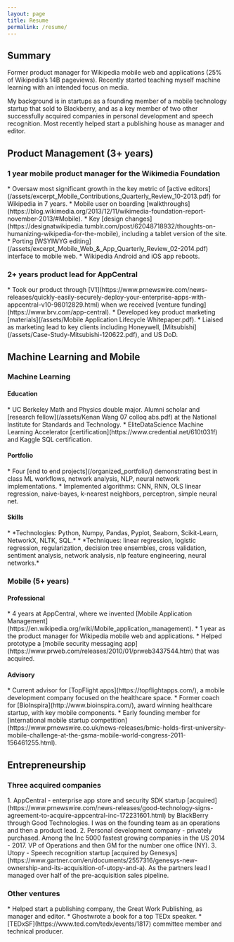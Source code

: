 ```yaml
---
layout: page
title: Resume
permalink: /resume/
---
```

<h2>Summary</h2>

Former product manager for Wikipedia mobile web and applications (25% of Wikipedia’s 14B pageviews). Recently started teaching myself machine learning with an intended focus on media.  

My background is in startups as a founding member of a mobile technology startup that sold to Blackberry, and as a key member of two other successfully acquired companies in personal development and speech recognition. Most recently helped start a publishing house as manager and editor.

<h2>Product Management (3+ years)</h2>

<h3>1 year mobile product manager for the Wikimedia Foundation</h3>  
* Oversaw most significant growth in the key metric of [active editors](/assets/excerpt_Mobile_Contributions_Quarterly_Review_10-2013.pdf) for Wikipedia in 7 years.  
* Mobile user on boarding [walkthroughs](https://blog.wikimedia.org/2013/12/11/wikimedia-foundation-report-november-2013/#Mobile).  
* Key [design changes](https://designatwikipedia.tumblr.com/post/62048718932/thoughts-on-humanizing-wikipedia-for-the-mobile), including a tablet version of the site.  
* Porting [WSYIWYG editing](/assets/excerpt_Mobile_Web_&_App_Quarterly_Review_02-2014.pdf) interface to mobile web.   
* Wikipedia Android and iOS app reboots.  

<h3>2+ years product lead for AppCentral</h3>  
* Took our product through [V1](https://www.prnewswire.com/news-releases/quickly-easily-securely-deploy-your-enterprise-apps-with-appcentral-v10-98012829.html) when we received [venture funding](https://www.brv.com/app-central).  
* Developed key product marketing [materials](/assets/Mobile Application Lifecycle Whitepaper.pdf).  
* Liaised as marketing lead to key clients including Honeywell, [Mitsubishi](/assets/Case-Study-Mitsubishi-120622.pdf), and US DoD.  

<h2>Machine Learning and Mobile</h2>

<h3>Machine Learning</h3>  
<h4>Education</h4>  
* UC Berkeley Math and Physics double major. Alumni scholar and [research fellow](/assets/Kenan Wang 07 colloq abs.pdf) at the National Institute for Standards and Technology.  
* EliteDataScience Machine Learning Accelerator [certification](https://www.credential.net/610t031f) and Kaggle SQL certification.  

<h4>Portfolio</h4>   
* Four [end to end projects](/organized_portfolio/) demonstrating best in class ML workflows, network analysis, NLP, neural network implementations.  
* Implemented algorithms: CNN, RNN, OLS linear regression, naive-bayes, k-nearest neighbors, perceptron, simple neural net.  

<h4>Skills</h4>   
* *Technologies: Python, Numpy, Pandas, Pyplot, Seaborn, Scikit-Learn, NetworkX, NLTK, SQL.*
* *Techniques: linear regression, logistic regression, regularization, decision tree ensembles, cross validation, sentiment analysis, network analysis, nlp feature engineering, neural networks.*  

<h3>Mobile (5+ years)</h3>  
<h4>Professional</h4>   
* 4 years at AppCentral, where we invented [Mobile Application Management](https://en.wikipedia.org/wiki/Mobile_application_management).  
* 1 year as the product manager for Wikipedia mobile web and applications.  
* Helped prototype a [mobile security messaging app](https://www.prweb.com/releases/2010/01/prweb3437544.htm) that was acquired.

<h4>Advisory</h4>   
* Current advisor for [TopFlight apps](https://topflightapps.com/), a mobile development company focused on the healthcare space.  
* Former coach for [BioInspira](http://www.bioinspira.com/), award winning healthcare startup, with key mobile components.  
* Early founding member for [international mobile startup competition](https://www.prnewswire.co.uk/news-releases/bmic-holds-first-university-mobile-challenge-at-the-gsma-mobile-world-congress-2011-156461255.html).  


<h2>Entrepreneurship</h2>

<h3>Three acquired companies</h3>
1. AppCentral - enterprise app store and security SDK startup [acquired](https://www.prnewswire.com/news-releases/good-technology-signs-agreement-to-acquire-appcentral-inc-172231601.html) by BlackBerry through Good Technologies. I was on the founding team as an operations and then a product lead.
2. Personal development company - privately purchased. Among the Inc 5000 fastest growing companies in the US 2014 - 2017. VP of Operations and then GM for the number one office (NY).
3. Utopy - Speech recognition startup [acquired by Genesys](https://www.gartner.com/en/documents/2557316/genesys-new-ownership-and-its-acquisition-of-utopy-and-a). As the partners lead I managed over half of the pre-acquisition sales pipeline.  

<h3>Other ventures</h3>
* Helped start a publishing company, the Great Work Publishing, as manager and editor.  
* Ghostwrote a book for a top TEDx speaker.  
* [TEDxSF](https://www.ted.com/tedx/events/1817) committee member and technical producer.  
